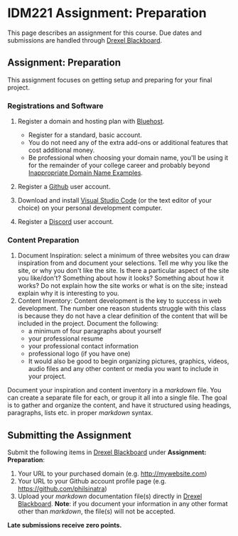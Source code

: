 # IDM221 Assignment: Preparation

This page describes an assignment for this course. Due dates and submissions are handled through [Drexel Blackboard](https://learn.dcollege.net/).

## Assignment: Preparation

This assignment focuses on getting setup and preparing for your final project.

### Registrations and Software

1. Register a domain and hosting plan with [Bluehost](https://www.bluehost.com/track/philsinatra/).
    - Register for a standard, basic account.
    - You do not need any of the extra add-ons or additional features that cost additional money.
    - Be professional when choosing your domain name, you'll be using it for the remainder of your college career and probably beyond [Inappropriate Domain Name Examples](http://www.boredpanda.com/worst-domain-names/).

1. Register a [Github](https://github.com) user account.
1. Download and install [Visual Studio Code](https://code.visualstudio.com) (or the text editor of your choice) on your personal development computer.
1. Register a [Discord](https://discordapp.com) user account.

### Content Preparation

1. Document Inspiration: select a minimum of three websites you can draw inspiration from and document your selections. Tell me why you like the site, or why you don't like the site. Is there a particular aspect of the site you like/don't? Something about how it looks? Something about how it works? Do not explain how the site works or what is on the site; instead explain why it is interesting to you.
1. Content Inventory: Content development is the key to success in web development. The number one reason students struggle with this class is because they do not have a clear definition of the content that will be included in the project. Document the following:
    - a minimum of four paragraphs about yourself
    - your professional resume
    - your professional contact information
    - professional logo (if you have one)
    - It would also be good to begin organizing pictures, graphics, videos, audio files and any other content or media you want to include in your project.

Document your inspiration and content inventory in a _markdown_ file. You can create a separate file for each, or group it all into a single file. The goal is to gather and organize the content, and have it structured using headings, paragraphs, lists etc. in proper _markdown_ syntax.

## Submitting the Assignment

Submit the following items in [Drexel Blackboard](https://learn.dcollege.net/) under **Assignment: Preparation**:

1. Your URL to your purchased domain (e.g. http://mywebsite.com)
1. Your URL to your Github account profile page (e.g. https://github.com/philsinatra)
1. Upload your _markdown_ documentation file(s) directly in [Drexel Blackboard](https://learn.dcollege.net/). **Note**: if you document your information in any other format other than _markdown_, the file(s) will not be accepted.

**Late submissions receive zero points.**
